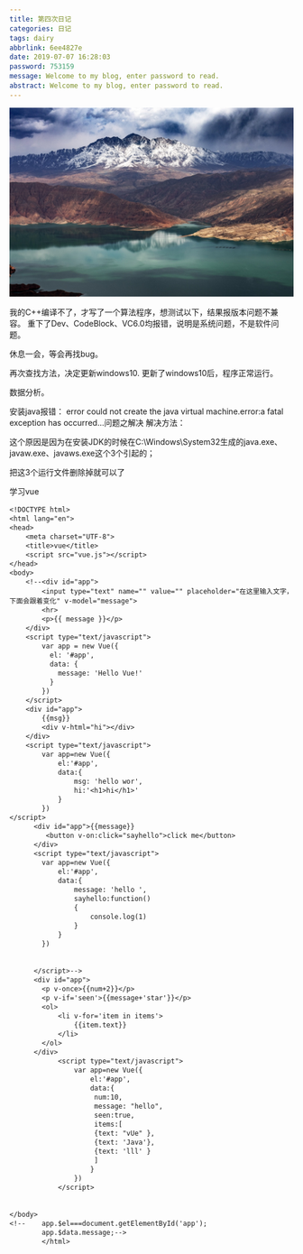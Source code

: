 ```yaml
---
title: 第四次日记
categories: 日记
tags: dairy
abbrlink: 6ee4827e
date: 2019-07-07 16:28:03
password: 753159
message: Welcome to my blog, enter password to read.  
abstract: Welcome to my blog, enter password to read.  
---
```

![](https://github.com/starstarb/clouding/raw/master/head/5c8df2e3abe0331df198b165d6ecf5b2.jpg)
<!--more-->
我的C++编译不了，才写了一个算法程序，想测试以下，结果报版本问题不兼容。
重下了Dev、CodeBlock、VC6.0均报错，说明是系统问题，不是软件问题。

休息一会，等会再找bug。

再次查找方法，决定更新windows10.
更新了windows10后，程序正常运行。

数据分析。

安装java报错：
error could not create the java virtual machine.error:a fatal exception has occurred...问题之解决
解决方法：

这个原因是因为在安装JDK的时候在C:\Windows\System32生成的java.exe、javaw.exe、javaws.exe这个3个引起的；

把这3个运行文件删除掉就可以了


学习vue
```
<!DOCTYPE html>
<html lang="en">
<head>
	<meta charset="UTF-8">
	<title>vue</title>	
	<script src="vue.js"></script>
</head>
<body>
	<!--<div id="app">
		<input type="text" name="" value="" placeholder="在这里输入文字，下面会跟着变化" v-model="message">
		<hr>
		<p>{{ message }}</p>
	</div>
	<script type="text/javascript">
		var app = new Vue({
		  el: '#app',
		  data: {
		    message: 'Hello Vue!'
		  }
		})
	</script>
	<div id="app">
		{{msg}}
		<div v-html="hi"></div>
	</div>
	<script type="text/javascript">
		var app=new Vue({
			el:'#app',
			data:{
				msg: 'hello wor',
				hi:'<h1>hi</h1>'
			}
		})
</script>
      <div id="app">{{message}}
         <button v-on:click="sayhello">click me</button>
      </div>
      <script type="text/javascript">
      	var app=new Vue({
      		el:'#app',
      		data:{
      			message: 'hello ',
      			sayhello:function()
      			{
      				console.log(1)
      			}
      		}
      	})
      

      </script>-->
      <div id="app">
      	<p v-once>{{num+2}}</p>
      	<p v-if='seen'>{{message+'star'}}</p>
      	<ol>
      		<li v-for='item in items'>
      			{{item.text}}
      		</li>
      	</ol>
      </div>
            <script type="text/javascript">
            	var app=new Vue({
            		el:'#app',
            		data:{
            		 num:10,
            		 message: "hello",
            		 seen:true,
            		 items:[
            		 {text: "vUe" },
            		 {text: 'Java'},
            		 {text: 'lll' }
            		 ]
            		}
            	})
            </script>


</body>
<!--	app.$el===document.getElementById('app');
      	app.$data.message;-->
      	</html>
```


